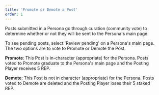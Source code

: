 ```yaml
---
title: 'Promote or Demote a Post'
order: 1
---
```


Posts submitted in a Persona go through curation (community vote) to determine whether or not they will be sent to the Persona's main page.

To see pending posts, select 'Review pending' on a Persona's main page. The two options are to vote to Promote or Demote the Post.

**Promote**: This Post is in-character (appropriate) for the Persona. Posts voted to Promote graduate to the Persona's main page and the Posting Player receives 5 REP.

**Demote**: This Post is not in character (appropriate) for the Persona. Posts voted to Demote are deleted and the Posting Player loses their 5 staked REP.
